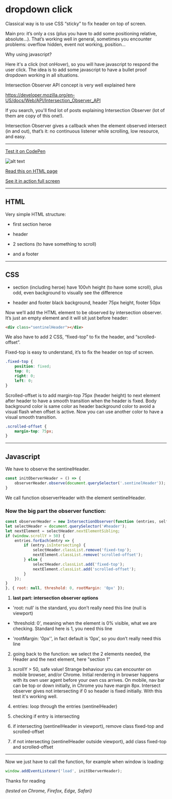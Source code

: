 # dropdown click



Classical way is to use CSS “sticky” to fix header on top of screen. 

Main pro: it’s only a css (plus you have to add some positioning relative, absolute...). That’s working well in general, sometimes you encounter problems: overflow hidden, event not working, position...

Why using javascript? 

Here it's a click (not onHover), so you will have javascript to respond the user click. The idea is to add some javascript to have a bullet proof dropdown working in all situations.


Intersection Observer API concept is very well explained here

https://developer.mozilla.org/en-US/docs/Web/API/Intersection_Observer_API

If you search, you'll find lot of posts explaining Intersection Observer (lot of them are copy of this one!). 

Intersection Observer gives a callback when the element observed intersect (in and out), that’s it: no continuous listener while scrolling, low resource, and easy.


---
[Test it on CodePen](https://codepen.io/pierfarrugia/pen/mdLOGBY)

![alt text](https://aonecommunication.ch/content/intersection_observer_header_fixed/headerFixed.webp)

[Read this on HTML page](https://aonecommunication.ch/blog.html#intersection_observer_header_fixed)

[See it in action full screen](https://aonecommunication.ch/content/intersection_observer_header_fixed/io_header_01.html)



---
## HTML 

Very simple HTML structure:

- first section heroe

- header

- 2 sections (to have something to scroll)

- and a footer



---
## CSS

- section (including heroe) have 100vh height (to have some scroll), plus odd, even background to visually see the difference

- header and footer black background, header 75px height, footer 50px


Now we’ll add the HTML element to be observed by intersection observer. It’s just an empty element and it will sit just before header:

```html
<div class="sentinelHeader"></div>
```

We also have to add 2 CSS, “fixed-top” to fix the header, and “scrolled-offset”.

Fixed-top is easy to understand, it’s to fix the header on top of screen.
```css
.fixed-top {
	position: fixed;
	top: 0;
	right: 0;
	left: 0;
}
```

Scrolled-offset is to add margin-top 75px (header height) to next element after header to have a smooth transition when the header is fixed. Body background color is same color as header background color to avoid a visual flash when offset is active. Now you can use another color to have a visual smooth transition.
```css
.scrolled-offset {
	margin-top: 75px;
}
```


---
## Javascript

We have to observe the sentinelHeader.
```javascript
const initOberverHeader = () => {
    observerHeader.observe(document.querySelector('.sentinelHeader'));
}
```

We call function observerHeader with the element sentinelHeader.

### Now the big part the observer function:

```javascript
const observerHeader = new IntersectionObserver(function (entries, self) {
let selectHeader = document.querySelector('#header');
let nextElement = selectHeader.nextElementSibling;
if (window.scrollY > 50) {
	entries.forEach(entry => {
		if (entry.isIntersecting) {
			selectHeader.classList.remove('fixed-top');
			nextElement.classList.remove('scrolled-offset');
		} else {
			selectHeader.classList.add('fixed-top');
			nextElement.classList.add('scrolled-offset');
		}
	});
}
}, { root: null, threshold: 0, rootMargin: '0px' });
```


1. **last part: intersection observer options**

- 'root: null' is the standard, you don’t really need this line (null is viewport)

- 'threshold: 0', meaning when the element is 0% visible, what we are checking. Standard here is 1, you need this line

- 'rootMargin: '0px'', in fact default is ‘0px’, so you don’t really need this line

2. going back to the function: we select the 2 elements needed, the Header and the next element, here "section 1"

3. scrollY > 50, safe value! Strange behaviour you can encounter on mobile browser, and/or Chrome. Initial rendering in browser happens with its own user agent before your own css arrives. On mobile, nav bar can be top or down initially, in Chrome you have margin 8px. Intersect observer gives not intersecting if 0 so header is fixed initially. With this test it's working well.
4. entries: loop through the entries (sentinelHeader)

5. checking if entry is intersecting

6. if intersecting (sentinelHeader in viewport), remove class fixed-top and scrolled-offset

7. if not intersecting (sentinelHeader outside viewport), add class fixed-top and scrolled-offset


---
Now we just have to call the function, for example when window is loading:
```javascript
window.addEventListener('load', initOberverHeader);
```

Thanks for reading

*(tested on Chrome, Firefox, Edge, Safari)*
